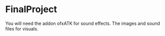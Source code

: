 # FinalProject
You will need the addon ofxATK for sound effects.
The images and sound files for visuals.
